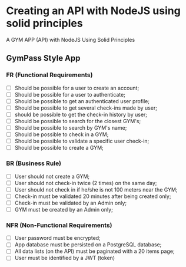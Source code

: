 # Creating an API with NodeJS using solid principles

A GYM APP (API) with NodeJS Using Solid Principles

## GymPass Style App

### FR (Functional Requirements)

- [ ] Should be possible for a user to create an account;
- [ ] Should be possible for a user to authenticate;
- [ ] Should be possible to get an authenticated user profile;
- [ ] Should be possible to get several check-ins made by user;
- [ ] should be possible to get the check-in history by user;
- [ ] Should be possible to search for the closest GYM's;
- [ ] Should be possible to search by GYM's name;
- [ ] Should be possible to check in a GYM;
- [ ] Should be possible to validate a specific user check-in;
- [ ] Should be possible to create a GYM;

### BR (Business Rule)

- [ ] User should not create a GYM;
- [ ] User should not check-in twice (2 times) on the same day;
- [ ] User should not check in if he/she is not 100 meters near the GYM;
- [ ] Check-in must be validated 20 minutes after being created only;
- [ ] Check-in must be validated by an Admin only;
- [ ] GYM must be created by an Admin only;

### NFR (Non-Functional Requirements)

- [ ] User password must be encrypted;
- [ ] App database must be persisted on a PostgreSQL database;
- [ ] All data lists (on the API) must be paginated with a 20 items page;
- [ ] User must be identified by a JWT (token)
